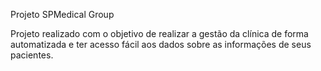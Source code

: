 Projeto SPMedical Group

Projeto realizado com o objetivo de realizar a gestão da clínica de forma automatizada e ter acesso fácil
aos dados sobre as informações de seus pacientes.